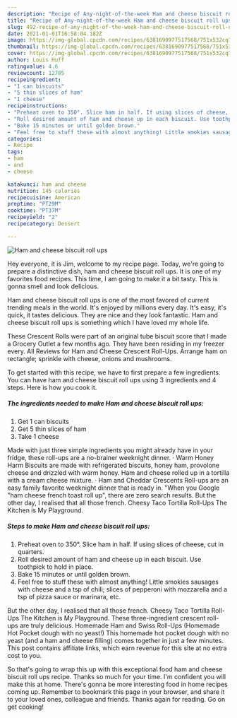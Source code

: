 ```yaml
---
description: "Recipe of Any-night-of-the-week Ham and cheese biscuit roll ups"
title: "Recipe of Any-night-of-the-week Ham and cheese biscuit roll ups"
slug: 492-recipe-of-any-night-of-the-week-ham-and-cheese-biscuit-roll-ups
date: 2021-01-01T16:58:04.182Z
image: https://img-global.cpcdn.com/recipes/6381690977517568/751x532cq70/ham-and-cheese-biscuit-roll-ups-recipe-main-photo.jpg
thumbnail: https://img-global.cpcdn.com/recipes/6381690977517568/751x532cq70/ham-and-cheese-biscuit-roll-ups-recipe-main-photo.jpg
cover: https://img-global.cpcdn.com/recipes/6381690977517568/751x532cq70/ham-and-cheese-biscuit-roll-ups-recipe-main-photo.jpg
author: Louis Huff
ratingvalue: 4.6
reviewcount: 12785
recipeingredient:
- "1 can biscuits"
- "5 thin slices of ham"
- "1 cheese"
recipeinstructions:
- "Preheat oven to 350°. Slice ham in half. If using slices of cheese, cut in quarters."
- "Roll desired amount of ham and cheese up in each biscuit. Use toothpick to hold in place."
- "Bake 15 minutes or until golden brown."
- "Feel free to stuff these with almost anything! Little smokies sausages with cheese and a tsp of chili; slices of pepperoni with mozzarella and a tsp of pizza sauce or marinara, etc."
categories:
- Recipe
tags:
- ham
- and
- cheese

katakunci: ham and cheese 
nutrition: 145 calories
recipecuisine: American
preptime: "PT29M"
cooktime: "PT37M"
recipeyield: "2"
recipecategory: Dessert

---
```



![Ham and cheese biscuit roll ups](https://img-global.cpcdn.com/recipes/6381690977517568/751x532cq70/ham-and-cheese-biscuit-roll-ups-recipe-main-photo.jpg)

Hey everyone, it is Jim, welcome to my recipe page. Today, we're going to prepare a distinctive dish, ham and cheese biscuit roll ups. It is one of my favorites food recipes. This time, I am going to make it a bit tasty. This is gonna smell and look delicious.

Ham and cheese biscuit roll ups is one of the most favored of current trending meals in the world. It's enjoyed by millions every day. It's easy, it's quick, it tastes delicious. They are nice and they look fantastic. Ham and cheese biscuit roll ups is something which I have loved my whole life.

These Crescent Rolls were part of an original tube biscuit score that I made a Grocery Outlet a few months ago. They have been residing in my freezer every. All Reviews for Ham and Cheese Crescent Roll-Ups. Arrange ham on rectangle; sprinkle with cheese, onions and mushrooms.


To get started with this recipe, we have to first prepare a few ingredients. You can have ham and cheese biscuit roll ups using 3 ingredients and 4 steps. Here is how you cook it.

<!--inarticleads1-->

##### The ingredients needed to make Ham and cheese biscuit roll ups:

1. Get 1 can biscuits
1. Get 5 thin slices of ham
1. Take 1 cheese


Made with just three simple ingredients you might already have in your fridge, these roll-ups are a no-brainer weeknight dinner. · Warm Honey Harm Biscuits are made with refrigerated biscuits, honey ham, provolone cheese and drizzled with warm honey. Ham and cheese rolled up in a tortilla with a cream cheese mixture. · Ham and Cheddar Crescents Roll-ups are an easy family favorite weeknight dinner that is ready in. &#34;When you Google &#34;ham cheese french toast roll up&#34;, there are zero search results. But the other day, I realised that all those french. Cheesy Taco Tortilla Roll-Ups The Kitchen is My Playground. 

<!--inarticleads2-->

##### Steps to make Ham and cheese biscuit roll ups:

1. Preheat oven to 350°. Slice ham in half. If using slices of cheese, cut in quarters.
1. Roll desired amount of ham and cheese up in each biscuit. Use toothpick to hold in place.
1. Bake 15 minutes or until golden brown.
1. Feel free to stuff these with almost anything! Little smokies sausages with cheese and a tsp of chili; slices of pepperoni with mozzarella and a tsp of pizza sauce or marinara, etc.


But the other day, I realised that all those french. Cheesy Taco Tortilla Roll-Ups The Kitchen is My Playground. These three-ingredient crescent roll-ups are truly delicious. Homemade Ham and Swiss Roll-Ups (Homemade Hot Pocket dough with no yeast!) This homemade hot pocket dough with no yeast (and a ham and cheese filling) comes together in just a few minutes. This post contains affiliate links, which earn revenue for this site at no extra cost to you. 

So that's going to wrap this up with this exceptional food ham and cheese biscuit roll ups recipe. Thanks so much for your time. I'm confident you will make this at home. There's gonna be more interesting food in home recipes coming up. Remember to bookmark this page in your browser, and share it to your loved ones, colleague and friends. Thanks again for reading. Go on get cooking!
